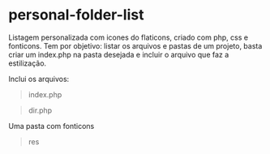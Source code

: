 # personal-folder-list
Listagem personalizada com icones do flaticons, criado com php, css e fonticons.
Tem por objetivo: listar os arquivos e pastas de um projeto, basta criar um index.php na pasta desejada
e incluir o arquivo que faz a estilização.

Inclui os arquivos:
> index.php

> dir.php

Uma pasta com fonticons
> res
